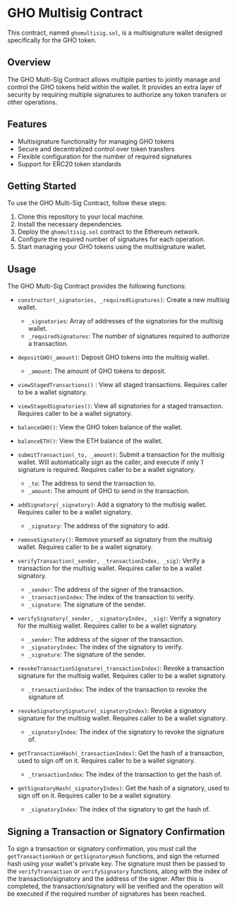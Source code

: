 # GHO Multisig Contract

This contract, named `ghomultisig.sol`, is a multisignature wallet designed specifically for the GHO token.

## Overview

The GHO Multi-Sig Contract allows multiple parties to jointly manage and control the GHO tokens held within the wallet. It provides an extra layer of security by requiring multiple signatures to authorize any token transfers or other operations.

## Features

- Multisignature functionality for managing GHO tokens
- Secure and decentralized control over token transfers
- Flexible configuration for the number of required signatures
- Support for ERC20 token standards

## Getting Started

To use the GHO Multi-Sig Contract, follow these steps:

1. Clone this repository to your local machine.
2. Install the necessary dependencies.
3. Deploy the `ghomultisig.sol` contract to the Ethereum network.
4. Configure the required number of signatures for each operation.
5. Start managing your GHO tokens using the multisignature wallet.

## Usage

The GHO Multi-Sig Contract provides the following functions:

- `constructor(_signatories, _requiredSignatures)`: Create a new multisig wallet.
    - `_signatories`: Array of addresses of the signatories for the multisig wallet.
    - `_requiredSignatures`: The number of signatures required to authorize a transaction.

- `depositGHO(_amount)`: Deposit GHO tokens into the multisig wallet.
    - `_amount`: The amount of GHO tokens to deposit.

- `viewStagedTransactions()` : View all staged transactions. Requires caller to be a wallet signatory.

- `viewStagedSignatories()`: View all signatories for a staged transaction. Requires caller to be a wallet signatory.

- `balanceGHO()`: View the GHO token balance of the wallet.

- `balanceETH()`: View the ETH balance of the wallet.

- `submitTransaction(_to, _amount)`: Submit a transaction for the multisig wallet. Will automatically sign as the caller, and execute if only 1 signature is required. Requires caller to be a wallet signatory. 
    - `_to`: The address to send the transaction to.
    - `_amount`: The amount of GHO to send in the transaction.

- `addSignatory(_signatory)`: Add a signatory to the multisig wallet. Requires caller to be a wallet signatory.
    - `_signatory`: The address of the signatory to add.

- `removeSignatory()`: Remove yourself as signatory from the multisig wallet. Requires caller to be a wallet signatory.

- `verifyTransaction(_sender, _transactionIndex, _sig)`: Verify a transaction for the multisig wallet. Requires caller to be a wallet signatory.
    - `_sender`: The address of the signer of the transaction.
    - `_transactionIndex`: The index of the transaction to verify.
    - `_signature`: The signature of the sender.

- `verifySignatory(_sender, _signatoryIndex, _sig)`: Verify a signatory for the multisig wallet. Requires caller to be a wallet signatory.
    - `_sender`: The address of the signer of the transaction.
    - `_signatoryIndex`: The index of the signatory to verify.
    - `_signature`: The signature of the sender.

- `revokeTransactionSignature(_transactionIndex)`: Revoke a transaction signature for the multisig wallet. Requires caller to be a wallet signatory.
    - `_transactionIndex`: The index of the transaction to revoke the signature of.

- `revokeSignatorySignature(_signatoryIndex)`: Revoke a signatory signature for the multisig wallet. Requires caller to be a wallet signatory.
    - `_signatoryIndex`: The index of the signatory to revoke the signature of.

- `getTransactionHash(_transactionIndex)`: Get the hash of a transaction, used to sign off on it. Requires caller to be a wallet signatory.
    - `_transactionIndex`: The index of the transaction to get the hash of.

- `getSignatoryHash(_signatoryIndex)`: Get the hash of a signatory, used to sign off on it. Requires caller to be a wallet signatory.
    - `_signatoryIndex`: The index of the signatory to get the hash of.


## Signing a Transaction or Signatory Confirmation

To sign a transaction or signatory confirmation, you must call the `getTransactionHash` or `getSignatoryHash` functions, and sign the returned hash using your wallet's private key. The signature must then be passed to the `verifyTransaction` or `verifySignatory` functions, along with the index of the transaction/signatory and the address of the signer. After this is completed, the transaction/signatory will be verified and the operation will be executed if the required number of signatures has been reached.

